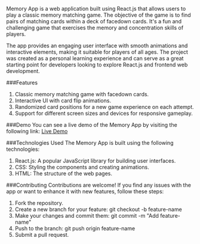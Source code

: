 Memory App is a web application built using React.js that allows users to play a classic memory matching game. The objective of the game is to find pairs of matching cards within a deck of facedown cards. It's a fun and challenging game that exercises the memory and concentration skills of players.

The app provides an engaging user interface with smooth animations and interactive elements, making it suitable for players of all ages. The project was created as a personal learning experience and can serve as a great starting point for developers looking to explore React.js and frontend web development.

###Features
1. Classic memory matching game with facedown cards.
2. Interactive UI with card flip animations.
3. Randomized card positions for a new game experience on each attempt.
4. Support for different screen sizes and devices for responsive gameplay.

###Demo
You can see a live demo of the Memory App by visiting the following link: [Live Demo](https://harshith-memory-game.netlify.app/)

###Technologies Used
The Memory App is built using the following technologies:

1. React.js: A popular JavaScript library for building user interfaces.
2. CSS: Styling the components and creating animations.
3. HTML: The structure of the web pages.

###Contributing
Contributions are welcome! If you find any issues with the app or want to enhance it with new features, follow these steps:

1. Fork the repository.
2. Create a new branch for your feature: git checkout -b feature-name
3. Make your changes and commit them: git commit -m "Add feature-name"
4. Push to the branch: git push origin feature-name
5. Submit a pull request.
